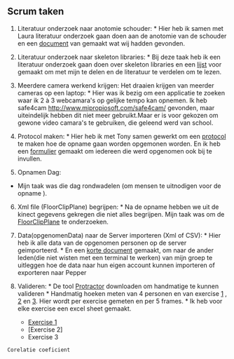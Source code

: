 ## Scrum taken

  1. Literatuur onderzoek naar anotomie schouder:
    * Hier heb ik samen met Laura literatuur onderzoek gaan doen aan de anotomie van de schouder en een [document](anatomieSchouder.docx) van gemaakt wat wij hadden gevonden. 
    
  2.  Literatuur onderzoek naar skeleton libraries:
    * Bij deze taak heb ik een literatuur onderzoek gaan doen over skeleton libraries en een [lijst](LiteratuurLijst.xlsx) voor gemaakt om met mijn te delen en de literatuur te verdelen om te lezen.
    
  3.  Meerdere camera werkend krijgen: Het draaien krijgen van meerder cameras op een laptop:
    * Hier was ik bezig om een applicatie te zoeken waar ik 2 à 3 webcamara's op gelijke tempo kan opnemen. Ik heb safe4cam http://www.mipropiosoft.com/safe4cam/ gevonden, maar uiteindelijk hebben dit niet meer gebruikt.Maar er is voor gekozen om gewone video camara's te gebruiken, die geleend werd van school.
    
  4. Protocol maken:
    * Hier heb ik met Tony samen gewerkt om een [protocol](ProtocolOpname.docx) te maken hoe de opname gaan worden opgemonen worden. En ik heb een [formulier](SteekproefFormulier.docx) gemaakt om iedereen die werd opgenomen ook bij te invullen.
  
  5. Opnamen Dag:
   * Mijn taak was die dag rondwadelen (om mensen te uitnodigen voor de opname ).
   
  6. Xml file (FloorClipPlane) begrijpen:
    * Na de opname hebben we uit de kinect gegevens gekregen die niet alles begrijpen. Mijn taak was om de [FloorClipPlane](FloorClipPlane.docx) te onderzoeken. 
   
  7. Data(opgenomenData) naar de Server importeren (Xml of CSV):
    * Hier heb ik alle data van de opgenomen personen op de server geimporteerd.
    * En een [korte document](Terminal.docx) gemaakt, om naar de ander leden(die niet wisten met een terminal te werken) van mijn groep te uitleggen hoe de data naar hun eigen account kunnen importeren of exporteren naar Pepper
  
  8. Valideren:
    * De tool [Protractor](http://download.cnet.com/Protractor/3000-2053_4-10973644.html) downloaden om handmatige te kunnen valideren
    * Handmatig hoeken meten van 4 personen en van exercise [1](P1E1-695.png) , [2](P4E2-095pj.png) en [3](P1E3-300pj.png). 
      Hier wordt per exercise gemeten en per 5 frames.
    * Ik heb voor elke exercise een excel sheet gemaakt.
      - [Exercise 1](EX1DataVal.xlsx)
      - [Exercise 2]
      - Exercise 3
    
      
      
    
    Corelatie coeficient
    
 

